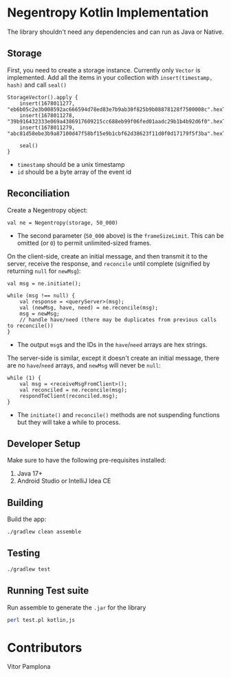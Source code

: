 # Negentropy Kotlin Implementation

The library shouldn't need any dependencies and can run as Java or Native.

## Storage

First, you need to create a storage instance. Currently only `Vector` is implemented. 
Add all the items in your collection with `insert(timestamp, hash)` and call `seal()`

    StorageVector().apply {
        insert(1678011277, "eb6b05c2e3b008592ac666594d78ed83e7b9ab30f825b9b08878128f7500008c".hexToByteArray())
        insert(1678011278, "39b916432333e069a4386917609215cc688eb99f06fed01aadc29b1b4b92d6f0".hexToByteArray())
        insert(1678011279, "abc81d58ebe3b9a87100d47f58bf15e9b1cbf62d38623f11d0f0d17179f5f3ba".hexToByteArray())

        seal()
    }

*  `timestamp` should be a unix timestamp
*  `id` should be a byte array of the event id

## Reconciliation

Create a Negentropy object:

    val ne = Negentropy(storage, 50_000)

* The second parameter (`50_000` above) is the `frameSizeLimit`. This can be omitted (or `0`) to permit unlimited-sized frames.

On the client-side, create an initial message, and then transmit it to the server, receive the response, and `reconcile` until complete (signified by returning `null` for `newMsg`):

    val msg = ne.initiate();

    while (msg !== null) {
        val response = <queryServer>(msg);
        val (newMsg, have, need) = ne.reconcile(msg);
        msg = newMsg;
        // handle have/need (there may be duplicates from previous calls to reconcile())
    }

*  The output `msg`s and the IDs in the `have`/`need` arrays are hex strings.

The server-side is similar, except it doesn't create an initial message, there are no `have`/`need` arrays, and `newMsg` will never be `null`:

    while (1) {
        val msg = <receiveMsgFromClient>();
        val reconciled = ne.reconcile(msg);
        respondToClient(reconciled.msg);
    }

* The `initiate()` and `reconcile()` methods are not suspending functions but they will take a while to process.

## Developer Setup

Make sure to have the following pre-requisites installed:
1. Java 17+
2. Android Studio or IntelliJ Idea CE

## Building

Build the app:
```bash
./gradlew clean assemble
```

## Testing
```bash
./gradlew test
```

## Running Test suite

Run assemble to generate the `.jar` for the library 

```bash
perl test.pl kotlin,js
```

# Contributors

Vitor Pamplona
